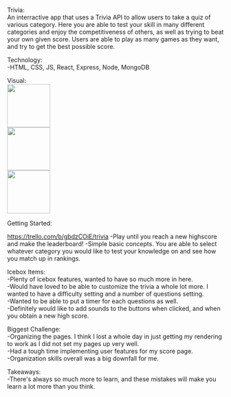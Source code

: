 Trivia:
<br>
An interractive app that uses a Trivia API to allow users to take a quiz of various category. Here you are able to test your skill in many different categories and enjoy the competitiveness of others, as well as trying to beat your own given score. Users are able to play as many games as they want, and try to get the best possible score.



Technology:<br>
-HTML, CSS, JS, React, Express, Node, MongoDB

Visual:
<br>
<img src="https://github.com/Ongcangco/trivia/assets/129900118/0efff140-6d9e-4de7-9a17-0e9cca2c6cbd" height="100">
<br>
<img src="https://github.com/Ongcangco/trivia/assets/129900118/fb3b51dd-5930-4709-b101-7fe69b48b82c" height="100">
<br>
<img src="https://github.com/Ongcangco/trivia/assets/129900118/ec9f14ca-28da-4e82-9de2-60fefc807073" height="100">

Getting Started:
<!-- Input Heroku Link -->
https://trello.com/b/gbdzCOiE/trivia
-Play until you reach a new highscore and make the leaderboard!
-Simple basic concepts. You are able to select whatever category you would like to test your knowledge on and see how you match up in rankings.

Icebox Items:<br>
-Plenty of icebox features, wanted to have so much more in here.<br>
-Would have loved to be able to customize the trivia a whole lot more. I wanted to have a difficulty setting and a number of questions setting.<br>
-Wanted to be able to put a timer for each questions as well.<br>
-Definitely would like to add sounds to the buttons when clicked, and when you obtain a new high score. 


Biggest Challenge:<br>
-Organizing the pages. I think I lost a whole day in just getting my rendering to work as I did not set my pages up very well.<br>
-Had a tough time implementing user features for my score page. <br>
-Organization skills overall was a big downfall for me. <br>

Takeaways:<br>
-There's always so much more to learn, and these mistakes will make you learn a lot more than you think.